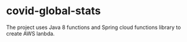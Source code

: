 # covid-global-stats
The project uses Java 8 functions and Spring cloud functions library to create AWS lanbda. 
